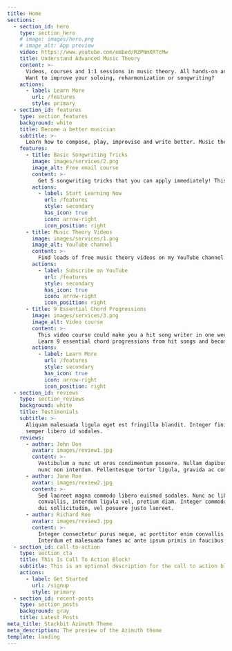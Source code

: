 ```yaml
---
title: Home
sections:
  - section_id: hero
    type: section_hero
    # image: images/hero.png
    # image_alt: App preview
    video: https://www.youtube.com/embed/RZPNmXRTcMw
    title: Understand Advanced Music Theory
    content: >-
      Videos, courses and 1:1 sessions in music theory. All hands-on and practical. 
      Want to improve your soloing, reharmonization or songwriting?
    actions:
      - label: Learn More
        url: /features
        style: primary
  - section_id: features
    type: section_features
    background: white
    title: Become a better musician
    subtitle: >-
      Learn how to compose, play, improvise and write better. Music theory helps you – and it is a lot of fun!
    features:
      - title: Basic Songwriting Tricks
        image: images/services/2.png
        image_alt: Free email course
        content: >-
          Get 5 songwriting tricks that you can apply immediately! This 5-day email course teaches you tips for chord changes, melody and song form.
        actions:
          - label: Start Learning Now
            url: /features
            style: secondary
            has_icon: true
            icon: arrow-right
            icon_position: right
      - title: Music Theory Videos
        image: images/services/1.png
        image_alt: YouTube channel
        content: >-
          Find loads of free music theory videos on my YouTube channel. Learn about music theory concepts and see how it is applied to hit songs.
        actions:
          - label: Subscribe on YouTube
            url: /features
            style: secondary
            has_icon: true
            icon: arrow-right
            icon_position: right
      - title: 9 Essential Chord Progressions
        image: images/services/3.png
        image_alt: Video course
        content: >-
          This video course could make you a hit song writer in one weekend. 
          Learn 9 essential chord progressions from hit songs and become a better songwriter. More than 4 hours of video.
        actions:
          - label: Learn More
            url: /features
            style: secondary
            has_icon: true
            icon: arrow-right
            icon_position: right
  - section_id: reviews
    type: section_reviews
    background: white
    title: Testimonials
    subtitle: >-
      Aliquam malesuada ligula eget est fringilla blandit. Integer finibus
      semper libero id sodales. 
    reviews:
      - author: John Doe
        avatar: images/review1.jpg
        content: >-
          Vestibulum a nunc ut eros condimentum posuere. Nullam dapibus quis
          nunc non interdum. Pellentesque tortor ligula, gravida ac commodo eu.
      - author: Jane Roe
        avatar: images/review2.jpg
        content: >-
          Sed laoreet magna commodo libero euismod sodales. Nunc ac libero
          convallis, interdum ligula vel, pretium diam. Integer commodo sem at
          dui sollicitudin, vel posuere justo laoreet.
      - author: Richard Roe
        avatar: images/review3.jpg
        content: >-
          Integer consectetur purus neque, ac porttitor enim convallis vitae.
          Interdum et malesuada fames ac ante ipsum primis in faucibus.
  - section_id: call-to-action
    type: section_cta
    title: This Is Call To Action Block!
    subtitle: This is an optional description for the call to action block.
    actions:
      - label: Get Started
        url: /signup
        style: primary
  - section_id: recent-posts
    type: section_posts
    background: gray
    title: Latest Posts
meta_title: Stackbit Azimuth Theme
meta_description: The preview of the Azimuth theme
template: landing
---
```

